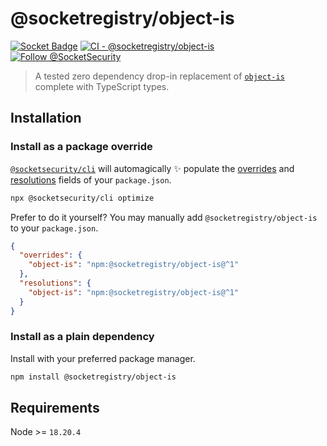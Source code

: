# @socketregistry/object-is

[![Socket Badge](https://socket.dev/api/badge/npm/package/@socketregistry/object-is)](https://socket.dev/npm/package/@socketregistry/object-is)
[![CI - @socketregistry/object-is](https://github.com/SocketDev/socket-registry-js/actions/workflows/test.yml/badge.svg)](https://github.com/SocketDev/socket-registry-js/actions/workflows/test.yml)
[![Follow @SocketSecurity](https://img.shields.io/twitter/follow/SocketSecurity?style=social)](https://twitter.com/SocketSecurity)

> A tested zero dependency drop-in replacement of
> [`object-is`](https://www.npmjs.com/package/object-is) complete with
> TypeScript types.

## Installation

### Install as a package override

[`@socketsecurity/cli`](https://www.npmjs.com/package/@socketsecurity/cli) will
automagically :sparkles: populate the
[overrides](https://docs.npmjs.com/cli/v9/configuring-npm/package-json#overrides)
and [resolutions](https://yarnpkg.com/configuration/manifest#resolutions) fields
of your `package.json`.

```sh
npx @socketsecurity/cli optimize
```

Prefer to do it yourself? You may manually add `@socketregistry/object-is` to
your `package.json`.

```json
{
  "overrides": {
    "object-is": "npm:@socketregistry/object-is@^1"
  },
  "resolutions": {
    "object-is": "npm:@socketregistry/object-is@^1"
  }
}
```

### Install as a plain dependency

Install with your preferred package manager.

```sh
npm install @socketregistry/object-is
```

## Requirements

Node >= `18.20.4`
